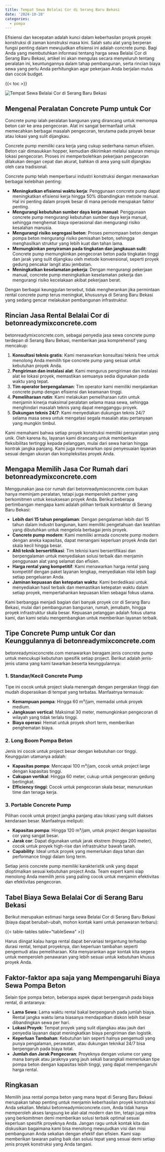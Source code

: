 ```yaml
---
title: Tempat Sewa Belalai Cor di Serang Baru Bekasi
date: '2024-10-28'
categories:
  - pompa
---
```


Efisiensi dan kecepatan adalah kunci dalam keberhasilan proyek proyek konstruksi di zaman konstruksi masa kini. Salah satu alat yang berperan fungsi penting dalam mewujudkan efisiensi ini adalah concrete pump. Bagi Anda yang membutuhkan informasi tentang harga sewa Belalai Cor di Serang Baru Bekasi, artikel ini akan mengulas secara menyeluruh tentang peralatan ini, keuntungannya dalam tahap pembangunan, serta rincian biaya sewa yang perlu Anda perhitungkan agar pekerjaan Anda berjalan mulus dan cocok budget.

{{< toc >}}

![Tempat Sewa Belalai Cor di Serang Baru Bekasi](https://betoncor8.github.io/pump/concrete-pump%20(24).png)

## Mengenal Peralatan Concrete Pump untuk Cor

Concrete pump ialah peralatan bangunan yang dirancang untuk memompa beton cair ke area pengecoran. Alat ini sangat bermanfaat untuk memecahkan berbagai masalah pengecoran, terutama pada proyek besar atau lokasi yang sulit dijangkau.

Concrete pump memiliki cara kerja yang cukup sederhana namun efisien. Beton cair dimasukkan hopper, kemudian dikirimkan melalui saluran menuju lokasi pengecoran. Proses ini memperbolehkan pekerjaan pengecoran dilakukan dengan cepat dan akurat, bahkan di area yang sulit dijangkau oleh cara tradisional.

Concrete pump telah memperbarui industri konstruksi dengan menawarkan berbagai kelebihan penting:

- **Meningkatkan efisiensi waktu kerja**: Penggunaan concrete pump dapat meningkatkan efisiensi kerja hingga 50% dibandingkan metode manual. Hal ini penting dalam proyek besar di mana periode merupakan faktor penting.
- **Mengurangi kebutuhan sumber daya kerja manual**: Penggunaan concrete pump mengurangi kebutuhan sumber daya kerja manual, sehingga menghemat biaya operasional dan mengurangi risiko kesalahan manusia.
- **Mengurangi risiko segregasi beton**: Proses pemompaan beton dengan pompa beton mengurangi risiko pemisahan beton, sehingga menghasilkan struktur yang lebih kuat dan tahan lama.
- **Memungkinkan penyiraman pada tingkatan dan jangkauan sulit**: Concrete pump memungkinkan pengecoran beton pada tingkatan tinggi dan jarak yang sulit dijangkau oleh metode konvensional, seperti proyek gedung pencakar langit atau jembatan.
- **Meningkatkan keselamatan pekerja**: Dengan mengurangi pekerjaan manual, concrete pump meningkatkan keselamatan pekerja dan mengurangi risiko kecelakaan akibat pekerjaan berat.

Dengan berbagai keunggulan tersebut, tidak mengherankan jika permintaan rental concrete pump terus meningkat, khususnya di Serang Baru Bekasi yang sedang gencar melakukan pembangunan infrastruktur.

## Rincian Jasa Rental Belalai Cor di betonreadymixconcrete.com

betonreadymixconcrete.com, sebagai penyedia jasa sewa concrete pump terdepan di Serang Baru Bekasi, memberikan jasa komprehensif yang mencakup:

1. **Konsultasi teknis gratis**: Kami menawarkan konsultasi teknis free untuk menolong Anda memilih tipe concrete pump yang sesuai untuk kebutuhan proyek Anda.
2. **Pengiriman dan instalasi alat**: Kami mengurus pengiriman dan instalasi alat ke lokasi proyek, memastikan semuanya sedia digunakan pada waktu yang tepat.
3. **Tim operator berpengalaman**: Tim operator kami memiliki menjalankan concrete pump dengan efisiensi dan keamanan tinggi.
4. **Pemeliharaan rutin**: Kami melakukan pemeliharaan rutin untuk menjamin kinerja maksimal peralatan selama masa sewa, sehingga menghindari masalah teknis yang dapat mengganggu proyek.
5. **Dukungan teknis 24/7**: Kami menyediakan dukungan teknis 24/7 selama masa sewa untuk mengatasi segala masalah atau pertanyaan yang mungkin timbul.

Kami memahami bahwa setiap proyek konstruksi memiliki persyaratan yang unik. Oleh karena itu, layanan kami dirancang untuk memberikan fleksibilitas tertinggi kepada pelanggan, mulai dari sewa harian hingga kontrak jangka panjang. Kami juga menawarkan opsi penyesuaian layanan sesuai dengan ukuran dan kompleksitas proyek Anda.

## Mengapa Memilih Jasa Cor Rumah dari betonreadymixconcrete.com

Menggunakan jasa cor rumah dari betonreadymixconcrete.com bukan hanya meminjam peralatan, tetapi juga memperoleh partner yang berkomitmen untuk kesuksesan proyek Anda. Berikut beberapa pertimbangan mengapa kami adalah pilihan terbaik kontraktor di Serang Baru Bekasi:

- **Lebih dari 15 tahun pengalaman**: Dengan pengalaman lebih dari 15 tahun dalam industri bangunan, kami memiliki pengetahuan dan keahlian yang dibutuhkan untuk mengelola berbagai jenis proyek.
- **Concrete pump modern**: Kami memiliki armada concrete pump modern dengan aneka kapasitas, dapat menangani keperluan proyek Anda dari skala kecil hingga besar.
- **Ahli teknik bersertifikasi**: Tim teknisi kami bersertifikasi dan berpengalaman untuk menyediakan solusi terbaik dan menjamin penggunaan alat yang selamat dan efisien.
- **Harga rental yang kompetitif**: Kami menawarkan harga rental yang kompetitif dengan paket layanan lengkap, menyediakan nilai lebih bagi setiap pengeluaran Anda.
- **Jaminan kepuasan dan ketepatan waktu**: Kami berdedikasi untuk menyediakan hasil terbaik dan memastikan ketepatan waktu dalam setiap proyek, mempertahankan kepuasan klien sebagai fokus utama.

Kami berbangga menjadi bagian dari banyak proyek cor di Serang Baru Bekasi, mulai dari pembangunan bangunan, rumah, jemabatn, hingga proyek infrastruktur skala besar. Kepuasan pelanggan adalah fokus utama kami, dan kami selalu mengembangkan untuk memberikan layanan terbaik.

## Tipe Concrete Pump untuk Cor dan Keunggulannya di betonreadymixconcrete.com

betonreadymixconcrete.com menawarkan beragam jenis concrete pump untuk mencukupi kebutuhan spesifik setiap project. Berikut adalah jenis-jenis utama yang kami tawarkan beserta keunggulannya:

### 1\. Standar/Kecil Concrete Pump

Tipe ini cocok untuk project skala menengah dengan pergerakan tinggi dan mudah dioperasikan di tempat yang terbatas. Manfaatnya termasuk:

- **Kemampuan pompa**: Hingga 60 m³/jam, memadai untuk proyek medium.
- **Jangkauan vertical**: Maksimal 30 meter, memungkinkan pengecoran di wilayah yang tidak terlalu tinggi.
- **Biaya operasi**: Hemat untuk proyek short term, memberikan penghematan biaya.

### 2\. Long Boom Pompa Beton

Jenis ini cocok untuk project besar dengan kebutuhan cor tinggi. Keunggulan utamanya adalah:

- **Kapasitas pompa**: Mencapai 100 m³/jam, cocok untuk project large dengan kapasitas tinggi.
- **Cakupan vertikal**: Hingga 60 meter, cukup untuk pengecoran gedung bertingkat.
- **Efficiency tinggi**: Cocok untuk pengecoran skala besar, menurunkan time dan tenaga kerja.

### 3\. Portable Concrete Pump

Pilihan cocok untuk project jangka panjang atau lokasi yang sulit diakses kendaraan besar. Manfaatnya meliputi:

- **Kapasitas pompa**: Hingga 120 m³/jam, untuk project dengan kapasitas cor yang sangat besar.
- **Jarak cor**: Dapat digunakan untuk jarak ekstrem (hingga 200 meter), cocok untuk proyek high-rise dan infrastruktur bawah tanah.
- **Capability**: Ideal untuk proyek yang memerlukan daya tahan dan performance tinggi dalam long term.

Setiap jenis concrete pump memiliki karakteristik unik yang dapat dioptimalkan sesuai kebutuhan project Anda. Team expert kami siap menolong Anda memilih jenis yang paling cocok untuk menjamin efektivitas dan efektivitas pengecoran.

## Tabel Biaya Sewa Belalai Cor di Serang Baru Bekasi

Berikut merupakan estimasi harga sewa Belalai Cor di Serang Baru Bekasi (biaya dapat berubah-ubah, mohon kontak kami untuk penawaran terbaru):

{{< table-tables table="tableSewa" >}}

Harus diingat kalau harga rental dapat bervariasi tergantung terhadap durasi rental, tempat proyeknya, dan keperluan tambahan seperti pengemudi atau pemeliharaan. Kita menyarankan agar kontak kita segera untuk memperoleh penawaran yang lebih sesuai untuk kebutuhan khusus proyek Anda.

## Faktor-faktor apa saja yang Mempengaruhi Biaya Sewa Pompa Beton

Selain tipe pompa beton, beberapa aspek dapat berpengaruh pada biaya rental, di antaranya:

- **Lama Sewa**: Lama waktu rental bakal berpengaruh pada jumlah biaya. Rental jangka waktu lama biasanya mendapatkan diskon lebih besar dibandingkan sewa per hari.
- **Lokasi Proyek**: Tempat proyek yang sulit dijangkau atau jauh dari penyedia layanan dapat meningkatkan biaya pengiriman dan logistik.
- **Keperluan Tambahan**: Kebutuhan lain seperti halnya pengemudi yang punya pengalaman, perawatan, atau dukungan teknikal 24/7 bisa berpengaruh pada biaya total.
- **Jumlah dan Jarak Pengecoran**: Proyeknya dengan volume cor yang mana banyak atau jaraknya yang jauh sekali barangkali memerlukan tipe pompa beton dengan kapasitas lebih tinggi, yang dapat mempengaruhi harga rental.

## Ringkasan

Memilih jasa rental pompa beton yang mana tepat di Serang Baru Bekasi merupakan tahap penting untuk menjamin keberhasilan proyek konstruksi Anda sekalian. Melalui betonreadymixconcrete.com, Anda tidak hanya memperoleh akses langsung ke alat-alat modern dan tim, tetapi juga mitra yang berkomitmen demi memberikan solusi terbaik optimal sesuai keperluan spesifik proyeknya Anda. Jangan ragu untuk kontak kita dan diskusikan bagaimana kami bisa menolong mewujudkan visi dan misi pembangunan Anda sekalian dengan efektif dan efisien. Kami siap memberikan tawaran paling baik dan solusi tepat yang sesuai demi setiap jenis proyek konstruksi yang Anda tangani.
